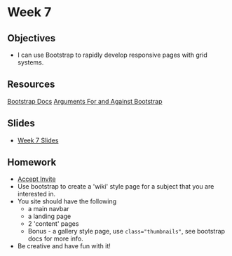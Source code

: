 # Week 7

## Objectives
- I can use Bootstrap to rapidly develop responsive pages with grid systems.

## Resources
[Bootstrap Docs](http://getbootstrap.com/)
[Arguments For and Against Bootstrap](http://www.hyperarts.com/blog/twitter-bootstrap-sucks-and-its-awesome/)

## Slides
- [Week 7 Slides](https://docs.google.com/presentation/d/1DH5zcJETE6SAHTFZy3i2ijUByUlSLcNvB-JMuX6tWvg/edit?usp=sharing)

## Homework
- [Accept Invite](https://classroom.github.com/assignment-invitations/50017d425b192b1dc649c87bbf036cfc)
- Use bootstrap to create a 'wiki' style page for a subject that you are interested in.
- You site should have the following
	+ a main navbar
	+ a landing page
	+ 2 'content' pages
	+ Bonus - a gallery style page, use `class="thumbnails"`, see bootstrap docs for more info.
- Be creative and have fun with it!

